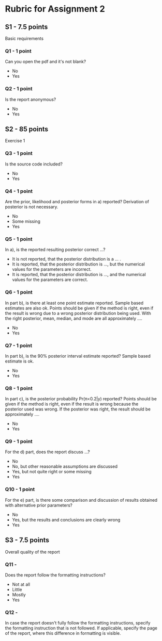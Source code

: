 # Rubric for Assignment 2

## S1 - 7.5 points

Basic requirements

### Q1 - 1 point

Can you open the pdf and it's not blank?

- No
- Yes

### Q2 - 1 point

Is the report anonymous?

- No
- Yes

## S2 - 85 points

Exercise 1

### Q3 - 1 point

Is the source code included?

- No
- Yes

### Q4 - 1 point

Are the prior, likelihood and posterior forms in a) reported? Derivation of posterior is not necessary.

- No
- Some missing
- Yes

### Q5 - 1 point

In a), is the reported resulting posterior correct ...?

- It is not reported, that the posterior distribution is a ... .
- It is reported, that the posterior distribution is ..., but the numerical values for the parameters are incorrect.
- It is reported, that the posterior distribution is ..., and the numerical values for the parameters are correct.

### Q6 - 1 point

In part b), is there at least one point estimate reported. Sample based estimates are also ok. Points should be given if the method is right, even if the result is wrong due to a wrong posterior distribution being used. With the right posterior, mean, median, and mode are all approximately ....

- No
- Yes

### Q7 - 1 point

In part b), is the 90% posterior interval estimate reported? Sample based estimate is ok.

- No
- Yes

### Q8 - 1 point

In part c), is the posterior probability Pr(π<0.2|y) reported? Points should be given if the method is right, even if the result is wrong because the posterior used was wrong. If the posterior was right, the result should be approximately ....

- No
- Yes

### Q9 - 1 point

For the d) part, does the report discuss ...?

- No
- No, but other reasonable assumptions are discussed
- Yes, but not quite right or some missing
- Yes

### Q10 - 1 point

For the e) part, is there some comparison and discussion of results obtained with alternative prior parameters?

- No
- Yes, but the results and conclusions are clearly wrong
- Yes

## S3 - 7.5 points

Overall quality of the report

### Q11 -

Does the report follow the formatting instructions?

- Not at all
- Little
- Mostly
- Yes

### Q12 -

In case the report doesn't fully follow the formatting instructions, specify the formatting instruction that is not followed. If applicable, specify the page of the report, where this difference in formatting is visible.

